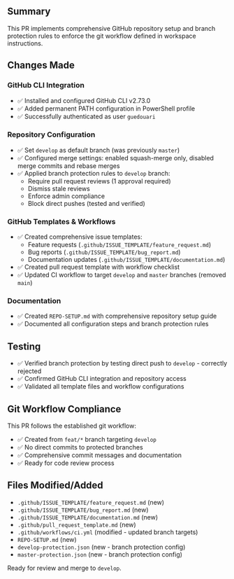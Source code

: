 ## Summary

This PR implements comprehensive GitHub repository setup and branch protection rules to enforce the git workflow defined in workspace instructions.

## Changes Made

### GitHub CLI Integration
- ✅ Installed and configured GitHub CLI v2.73.0
- ✅ Added permanent PATH configuration in PowerShell profile
- ✅ Successfully authenticated as user `guedouari`

### Repository Configuration  
- ✅ Set `develop` as default branch (was previously `master`)
- ✅ Configured merge settings: enabled squash-merge only, disabled merge commits and rebase merges
- ✅ Applied branch protection rules to `develop` branch:
  - Require pull request reviews (1 approval required)
  - Dismiss stale reviews
  - Enforce admin compliance
  - Block direct pushes (tested and verified)

### GitHub Templates & Workflows
- ✅ Created comprehensive issue templates:
  - Feature requests (`.github/ISSUE_TEMPLATE/feature_request.md`)
  - Bug reports (`.github/ISSUE_TEMPLATE/bug_report.md`)
  - Documentation updates (`.github/ISSUE_TEMPLATE/documentation.md`)
- ✅ Created pull request template with workflow checklist
- ✅ Updated CI workflow to target `develop` and `master` branches (removed `main`)

### Documentation
- ✅ Created `REPO-SETUP.md` with comprehensive repository setup guide
- ✅ Documented all configuration steps and branch protection rules

## Testing

- ✅ Verified branch protection by testing direct push to `develop` - correctly rejected
- ✅ Confirmed GitHub CLI integration and repository access
- ✅ Validated all template files and workflow configurations

## Git Workflow Compliance

This PR follows the established git workflow:
- ✅ Created from `feat/*` branch targeting `develop`
- ✅ No direct commits to protected branches
- ✅ Comprehensive commit messages and documentation
- ✅ Ready for code review process

## Files Modified/Added

- `.github/ISSUE_TEMPLATE/feature_request.md` (new)
- `.github/ISSUE_TEMPLATE/bug_report.md` (new)
- `.github/ISSUE_TEMPLATE/documentation.md` (new)
- `.github/pull_request_template.md` (new)
- `.github/workflows/ci.yml` (modified - updated branch targets)
- `REPO-SETUP.md` (new)
- `develop-protection.json` (new - branch protection config)
- `master-protection.json` (new - branch protection config)

Ready for review and merge to `develop`.
